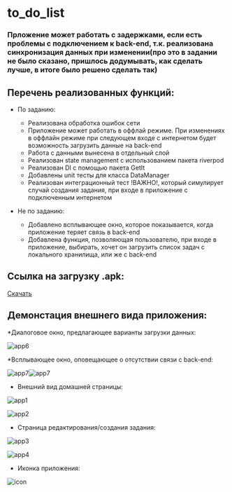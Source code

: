 # to_do_list

### Прложение может работать с задержками, если есть проблемы с подключением к back-end, т.к. реализована синхронизация данных при изменении(про это в задании не было сказано, пришлось додумывать, как сделать лучше, в итоге было решено сделать так)

## Перечень реализованных функций:

* По заданию:
  * Реализована обработка ошибок сети
  * Приложение может работать в оффлай режиме. При изменениях в оффлайн режиме при следующем входе с интернетом будет возможность загрузить данные на back-end
  * Работа с данными вынесена в отдельный слой
  * Реализован state management с использованием пакета riverpod
  * Реализован DI с помощью пакета GetIt
  * Добавлены unit тесты для класса DataManager
  * Реализован интеграционный тест !ВАЖНО!, который симулирует случай создания задания, при входе в приложение с подключенным интернетом

* Не по заданию:
  * Добавлено всплывающее окно, которое показывается, когда приложение теряет связь в back-end
  * Добавлена функция, позволяющая пользователю, при входе в приложение, выбирать, хочет он загрузить список задач с локального хранилища, или же с back-end

## Ссылка на загрузку .apk:

[Скачать](https://drive.google.com/file/d/1yIggX6nc0BUpoAKkcbTTVbpaEwfh5e8B/view?usp=sharing)

## Демонстация внешнего вида приложения:

*Диалоговое окно, предлагающее варианты загрузки данных:

![app6](https://github.com/Vantwozz/to_do_list/assets/95244485/34d56b0e-521a-4308-ad61-6618fd5cd373)

*Всплывающее окно, оповещающее о отсутствии связи с back-end:

![app7](https://github.com/Vantwozz/to_do_list/assets/95244485/1504a10d-e7b3-4495-9b1b-bd1a7f6442f4)![app7](https://github.com/Vantwozz/to_do_list/assets/95244485/1504a10d-e7b3-4495-9b1b-bd1a7f6442f4)

* Внешний вид домашней страницы:

![app1](https://github.com/Vantwozz/to_do_list/assets/95244485/c4f25b02-6943-49a8-b89e-8d6dd04335ae)

![app2](https://github.com/Vantwozz/to_do_list/assets/95244485/193ac229-8fbf-4a24-8596-728aae4be4c7)

* Страница редактирования/создания задания:

![app3](https://github.com/Vantwozz/to_do_list/assets/95244485/2bae51c4-e0bb-4022-81f0-263c94c98f8e)

![app4](https://github.com/Vantwozz/to_do_list/assets/95244485/3bcbaa2e-46c1-40f4-b64d-f3e0c8c9b927)


* Иконка приложения:

![icon](https://github.com/Vantwozz/to_do_list/assets/95244485/ff6cde85-5eb1-4a86-ad4f-2e74f1000cf0)
